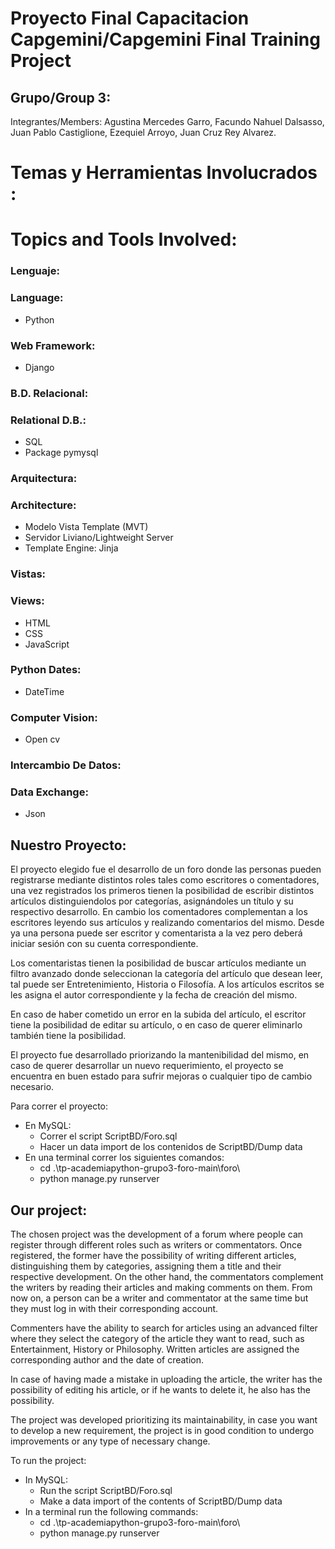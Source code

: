# Proyecto Final Capacitacion Capgemini/Capgemini Final Training Project


## Grupo/Group  3: 
Integrantes/Members: Agustina Mercedes Garro, Facundo Nahuel Dalsasso, Juan Pablo Castiglione, Ezequiel Arroyo, Juan Cruz Rey Alvarez.




# Temas y Herramientas Involucrados : 
# Topics and Tools Involved:


### Lenguaje:
### Language:
* Python

### Web Framework:
* Django

### B.D. Relacional:
### Relational D.B.:
* SQL
* Package pymysql

### Arquitectura:
### Architecture:
* Modelo Vista Template (MVT)
* Servidor Liviano/Lightweight Server
* Template Engine: Jinja

### Vistas: 
### Views:
* HTML
* CSS
* JavaScript

### Python Dates:
* DateTime

### Computer Vision:
* Open cv

### Intercambio De Datos:
### Data Exchange:
* Json
	







## Nuestro Proyecto: 

El proyecto elegido fue el desarrollo de un foro donde las personas pueden registrarse mediante distintos roles tales como escritores o comentadores,  una vez registrados los primeros tienen la posibilidad de escribir distintos artículos distinguiendolos por categorías, asignándoles un título y su respectivo desarrollo. En cambio los comentadores complementan a los escritores leyendo sus artículos y realizando comentarios del mismo.
Desde ya una persona puede ser escritor y comentarista a la vez pero deberá iniciar sesión con su cuenta correspondiente.

Los comentaristas tienen la posibilidad de buscar artículos mediante un filtro avanzado donde seleccionan la categoría del artículo que desean leer, tal puede ser Entretenimiento, Historia o Filosofía. A los artículos escritos se les asigna el autor correspondiente y la fecha de creación del mismo. 

En caso de haber cometido un error en la subida del artículo, el escritor tiene la posibilidad de editar su artículo, o en caso de querer eliminarlo también tiene la posibilidad. 

El proyecto fue desarrollado priorizando la mantenibilidad del mismo, en caso de querer desarrollar un nuevo requerimiento, el proyecto se encuentra en buen estado para sufrir mejoras o cualquier tipo de cambio necesario.


Para correr el proyecto:
* En MySQL:
  * Correr el script ScriptBD/Foro.sql
  * Hacer un data import de los contenidos de ScriptBD/Dump data
* En una terminal correr los siguientes comandos:
  * cd .\tp-academiapython-grupo3-foro-main\foro\
  * python manage.py runserver





## Our project:

The chosen project was the development of a forum where people can register through different roles such as writers or commentators. Once registered, the former have the possibility of writing different articles, distinguishing them by categories, assigning them a title and their respective development. On the other hand, the commentators complement the writers by reading their articles and making comments on them.
From now on, a person can be a writer and commentator at the same time but they must log in with their corresponding account.

Commenters have the ability to search for articles using an advanced filter where they select the category of the article they want to read, such as Entertainment, History or Philosophy. Written articles are assigned the corresponding author and the date of creation.

In case of having made a mistake in uploading the article, the writer has the possibility of editing his article, or if he wants to delete it, he also has the possibility.

The project was developed prioritizing its maintainability, in case you want to develop a new requirement, the project is in good condition to undergo improvements or any type of necessary change.


To run the project:
* In MySQL:
  * Run the script ScriptBD/Foro.sql
  * Make a data import of the contents of ScriptBD/Dump data
* In a terminal run the following commands:
  * cd .\tp-academiapython-grupo3-foro-main\foro\
  * python manage.py runserver